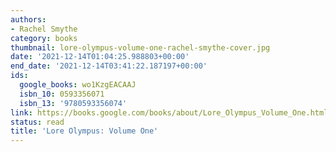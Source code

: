 ```yaml
---
authors:
- Rachel Smythe
category: books
thumbnail: lore-olympus-volume-one-rachel-smythe-cover.jpg
date: '2021-12-14T01:04:25.988803+00:00'
end_date: '2021-12-14T03:41:22.187197+00:00'
ids:
  google_books: wo1KzgEACAAJ
  isbn_10: 0593356071
  isbn_13: '9780593356074'
link: https://books.google.com/books/about/Lore_Olympus_Volume_One.html?hl=&id=wo1KzgEACAAJ
status: read
title: 'Lore Olympus: Volume One'
---
```

